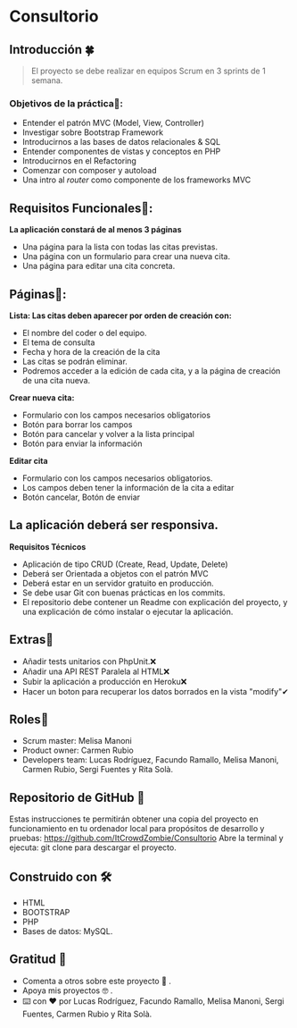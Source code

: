 # Consultorio

## Introducción 🍀


> 

> El proyecto se debe realizar en equipos Scrum en 3 sprints de 1 semana.
>

### Objetivos de la práctica🔩:

* Entender el patrón MVC (Model, View, Controller)
* Investigar sobre Bootstrap Framework
* Introducirnos a las bases de datos relacionales & SQL
* Entender componentes de vistas y conceptos en PHP
* Introducirnos en el Refactoring
* Comenzar con composer y autoload
* Una intro al *router* como componente de los frameworks MVC

## Requisitos Funcionales🚗:
    
**La aplicación constará de al menos 3 páginas**
    
* Una página para la lista con todas las citas previstas.
* Una página con un formulario para crear una nueva cita.
* Una página para editar una cita concreta.
    
## Páginas🎨:

**Lista: Las citas deben aparecer por orden de creación con:**

* El nombre del coder o del equipo.
* El tema de consulta
* Fecha y hora de la creación de la cita
* Las citas se podrán eliminar.
* Podremos acceder a la edición de cada cita, y a la página de creación de una cita nueva.

**Crear nueva cita:**

* Formulario con los campos necesarios obligatorios
* Botón para borrar los campos
* Botón para cancelar y volver a la lista principal
* Botón para enviar la información

**Editar cita**

* Formulario con los campos necesarios obligatorios.
* Los campos deben tener la información de la cita a editar
*  Botón cancelar, Botón de enviar
    
## La aplicación deberá ser responsiva.
    
**Requisitos Técnicos**
* Aplicación de tipo CRUD (Create, Read, Update, Delete)
* Deberá ser Orientada a objetos con el patrón MVC
* Deberá estar en un servidor gratuito en producción.
* Se debe usar Git con buenas prácticas en los commits.
* El repositorio debe contener un Readme con explicación del proyecto, y una explicación de cómo instalar o ejecutar la aplicación.
    

## Extras🎊
* Añadir tests unitarios con PhpUnit.❌
* Añadir una API REST Paralela al HTML❌
* Subir la aplicación a producción en Heroku❌
* Hacer un boton para recuperar los datos borrados en la vista "modify"✔

## Roles🎯
* Scrum master: Melisa Manoni
* Product owner: Carmen Rubio
* Developers team: Lucas Rodríguez, Facundo Ramallo, Melisa Manoni, Carmen Rubio, Sergi Fuentes y Rita Solà. 


## Repositorio de GitHub 🚀
Estas instrucciones te permitirán obtener una copia del proyecto en funcionamiento en tu ordenador local para propósitos de desarrollo y pruebas:
https://github.com/ItCrowdZombie/Consultorio
Abre la terminal y ejecuta: git clone para descargar el proyecto.


## Construido con 🛠️

* HTML
* BOOTSTRAP
* PHP
* Bases de datos: MySQL.



## Gratitud 🎁
* Comenta a otros sobre este proyecto 📢 .
* Apoya mis proyectos 🤓 .
* ⌨️ con ❤️ por Lucas Rodríguez, Facundo Ramallo, Melisa Manoni, Sergi Fuentes, Carmen Rubio y Rita Solà. 
